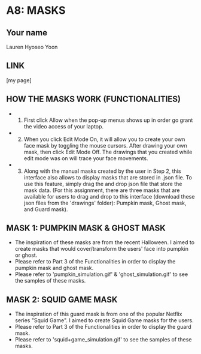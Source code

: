 # A8: MASKS

## Your name
Lauren Hyoseo Yoon

## LINK
[my page] 

## HOW THE MASKS WORK (FUNCTIONALITIES)
- 1. First click Allow when the pop-up menus shows up in order go grant the video access of your laptop. 
- 2. When you click Edit Mode On, it will allow you to create your own face mask by toggling the mouse cursors. After drawing your own mask, then click Edit Mode Off. The drawings that you created while edit mode was on will trace your face movements. 
- 3. Along with the manual masks created by the user in Step 2, this interface also allows to display masks that are stored in .json file. To use this feature, simply drag the and drop json file that store the mask data. (For this assignment, there are three masks that are available for users to drag and drop to this interface (download these json files from the 'drawings' folder): Pumpkin mask, Ghost mask, and Guard mask). 

## MASK 1: PUMPKIN MASK & GHOST MASK
- The inspiration of these masks are from the recent Halloween. I aimed to create masks that would cover/transform the users' face into pumpkin or ghost. 
- Please refer to Part 3 of the Functionalities in order to display the pumpkin mask and ghost mask. 
- Please refer to 'pumpkin_simulation.gif' & 'ghost_simulation.gif' to see the samples of these masks. 


## MASK 2: SQUID GAME MASK
- The inspiration of this guard mask is from one of the popular Netflix series "Squid Game". I aimed to create Squid Game masks for the users. 
- Please refer to Part 3 of the Functionalities in order to display the guard mask. 
- Please refer to 'squid+game_simulation.gif' to see the samples of these masks. 


